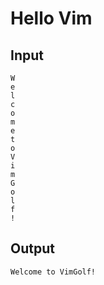# Hello Vim

## Input

```
W
e
l
c
o
m
e
t
o
V
i
m
G
o
l
f
!
```

## Output

```
Welcome to VimGolf!
```
